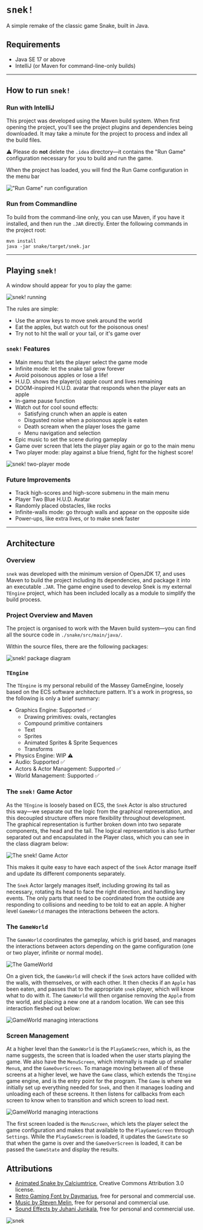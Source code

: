 # `snek!`

A simple remake of the classic game Snake, built in Java.

## Requirements

- Java SE 17 or above
- IntelliJ (or Maven for command-line-only builds)

---

## How to run `snek!`

### Run with IntelliJ

This project was developed using the Maven build system. When first opening the project, you'll see the project 
plugins and dependencies being downloaded. It may take a minute for the project to process and index all the build 
files.

⚠️ Please do **not** delete the `.idea` directory—it contains the "Run Game" configuration necessary for you to 
build and run the game.

When the project has loaded, you will find the Run Game configuration in the menu bar

!["Run Game" run configuration](docs/images/run-game-config.png)

### Run from Commandline

To build from the command-line only, you can use Maven, if you have it installed, and then run the `.JAR` 
directly. Enter the following commands in the project root:

```shell
mvn install
java -jar snake/target/snek.jar
```

---

## Playing `snek!`

A window should appear for you to play the game:

![`snek!` running](docs/images/main-menu.png)

The rules are simple:

- Use the arrow keys to move snek around the world
- Eat the apples, but watch out for the poisonous ones! 
- Try not to hit the wall or your tail, or it's game over

### `snek!` Features

- Main menu that lets the player select the game mode
- Infinite mode: let the snake tail grow forever
- Avoid poisonous apples or lose a life!
- H.U.D. shows the player(s) apple count and lives remaining
- DOOM-inspired H.U.D. avatar that responds when the player eats an apple
- In-game pause function
- Watch out for cool sound effects:
  - Satisfying crunch when an apple is eaten
  - Disgusted noise when a poisonous apple is eaten
  - Death scream when the player loses the game
  - Menu navigation and selection
- Epic music to set the scene during gameplay
- Game over screen that lets the player play again or go to the main menu
- Two player mode: play against a blue friend, fight for the highest score!

![`snek!` two-player mode](docs/images/two-player-mode.png)

### Future Improvements

- Track high-scores and high-score submenu in the main menu
- Player Two Blue H.U.D. Avatar
- Randomly placed obstacles, like rocks
- Infinite-walls mode: go through walls and appear on the opposite side
- Power-ups, like extra lives, or to make snek faster

---

## Architecture

### Overview

`snek` was developed with the minimum version of OpenJDK 17, and uses Maven to build the project including its 
dependencies, and package it into an executable `.JAR`. The game engine used to develop Snek is my external 
`TEngine` project, which has been included locally as a module to simplify the build process. 

### Project Overview and Maven

The project is organised to work with the Maven build system—you can find all the source code in `./snake/src/main/java/`.

Within the source files, there are the following packages:

![`snek!` package diagram](docs/images/package-diagram.png)

### `TEngine`

The `TEngine` is my personal rebuild of the Massey GameEngine, loosely based on the ECS software architecture pattern. 
It's a work in progress, so the following is only a brief summary:

- Graphics Engine: Supported ✅
  - Drawing primitives: ovals, rectangles
  - Compound primitive containers
  - Text
  - Sprites
  - Animated Sprites & Sprite Sequences
  - Transforms
- Physics Engine: WIP ⚠️
- Audio: Supported ✅
- Actors & Actor Management: Supported ✅
- World Management: Supported ✅

### The `snek!` Game Actor

As the `TEngine` is loosely based on ECS, the `Snek` Actor is also structured this way—we separate out the logic 
from the graphical representation, and this decoupled structure offers more flexibility throughout development. The 
graphical representation is further broken down into two separate components, the head and the tail. The logical
representation is also further separated out and encapsulated in the Player class, which you can see in the class
diagram below:

![The `snek!` Game Actor](docs/images/snek-actor.png)

This makes it quite easy to have each aspect of the `Snek` Actor manage itself and update its different components 
separately.

The `Snek` Actor largely manages itself, including growing its tail as necessary, rotating its head to face the right 
direction, and handling key events. The only parts that need to be coordinated from the outside are responding to
collisions and needing to be told to eat an apple. A higher level `GameWorld` manages the interactions between the actors.

### The `GameWorld`

The `GameWorld` coordinates the gameplay, which is grid based, and manages the interactions between actors depending on 
the game configuration (one or two player, infinite or normal mode).

![The `GameWorld`](docs/images/game-world.png)

On a given tick, the `GameWorld` will check if the `Snek` actors have collided with the walls, with themselves,
or with each other. It then checks if an `Apple` has been eaten, and passes that to the appropriate `snek` player,
which will know what to do with it. The `GameWorld` will then organise removing the `Apple` from the world, 
and placing a new one at a random location. We can see this interaction fleshed out below:

![`GameWorld` managing interactions](docs/images/world-management.png)

### Screen Management

At a higher level than the `GameWorld` is the `PlayGameScreen`, which is, as the name suggests, the screen that is 
loaded when the user starts playing the game. We also have the `MenuScreen`, which internally is made up of 
smaller `Menu`s, and the `GameOverScreen`. To manage moving between all of these screens at a higher level, we have the 
`Game` class, which extends the `TEngine` game engine, and is the entry point for the program. The `Game` is where we
initially set up everything needed for `Snek`, and then it manages loading and unloading each of these screens. It then
listens for callbacks from each screen to know when to transition and which screen to load next.

![`GameWorld` managing interactions](docs/images/screen-management.png)

The first screen loaded is the `MenuScreen`, which lets the player select the game configuration and makes 
that available to the `PlayGameScreen` through `Settings`. While the `PlayGameScreen` is loaded, it updates the 
`GameState` so that when the game is over and the `GameOverScreen` is loaded, it can be passed the `GameState` and 
display the results.

## Attributions

- [Animated Snake by Calciumtrice](https://opengameart.org/content/animated-snake), Creative Commons Attribution 3.0 license.
- [Retro Gaming Font by Daymarius](https://www.dafont.com/retro-gaming.font), free for personal and commercial use.
- [Music by Steven Melin](https://stevenmelin.com), free for personal and commercial use.
- [Sound Effects by Juhani Junkala](https://juhanijunkala.com/), free for personal and commercial use.

![`snek`](docs/images/snake-idle.gif)
